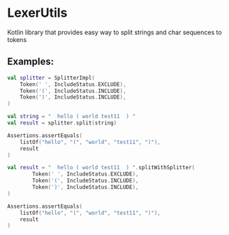 # LexerUtils
Kotlin library that provides easy way to split strings and char sequences to tokens

## Examples:

```kotlin
val splitter = SplitterImpl(
    Token(' ', IncludeStatus.EXCLUDE),
    Token('(', IncludeStatus.INCLUDE),
    Token(')', IncludeStatus.INCLUDE),
)

val string = "  hello ( world test11  ) "
val result = splitter.split(string)

Assertions.assertEquals(
    listOf("hello", "(", "world", "test11", ")"),
    result
)
```
```kotlin
val result = "  hello ( world test11  ) ".splitWithSplitter(
        Token(' ', IncludeStatus.EXCLUDE),
        Token('(', IncludeStatus.INCLUDE),
        Token(')', IncludeStatus.INCLUDE),
)

Assertions.assertEquals(     
    listOf("hello", "(", "world", "test11", ")"),
    result
)
```
